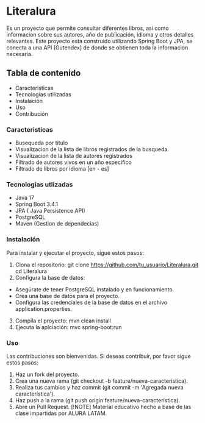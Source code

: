 # Literalura
Es un proyecto que permite consultar diferentes libros, asi como informacion sobre sus
autores, año de publicación, idioma y otros detalles relevantes. Este proyecto esta 
construido utilizando Spring Boot y JPA, se conecta a una API [Gutendex] de donde se obtienen
toda la informacion necesaria.
## Tabla de contenido
* Caracteristicas
* Tecnologías utilizadas
* Instalación
* Uso
* Contribución
### Caracteristicas
* Busequeda por titulo
* Visualizacion de la lista de libros registrados de la busqueda.
* Visualizacion de la lista de autores registrados
* Filtrado de autores vivos en un año especifico
* Filtrado de libros por idioma [en - es]
### Tecnologías utlizadas
* Java 17
* Spring Boot 3.4.1
* JPA ( Java Persistence API)
* PostgreSQL
* Maven (Gestion de dependecias)
### Instalación 
Para instalar y ejecutar el proyecto, sigue estos pasos:
1. Clona el repositorio:
   git clone https://github.com/tu_usuario/Literalura.git
   cd Literalura
2. Configura la base de datos:
* Asegúrate de tener PostgreSQL instalado y en funcionamiento.
* Crea una base de datos para el proyecto.
* Configura las credenciales de la base de datos en el archivo application.properties.
3. Compila el proyecto:
  mvn clean install
4. Ejecuta la aplciación:
  mvc spring-boot:run
### Uso
Las contribuciones son bienvenidas. Si deseas contribuir, por favor sigue estos pasos:
1. Haz un fork del proyecto.
2. Crea una nueva rama (git checkout -b feature/nueva-caracteristica).
3. Realiza tus cambios y haz commit (git commit -m 'Agregada nueva característica').
4. Haz push a la rama (git push origin feature/nueva-caracteristica).
5. Abre un Pull Request.
 [!NOTE]
Material educativo hecho a base de las clase impartidas por ALURA LATAM.
